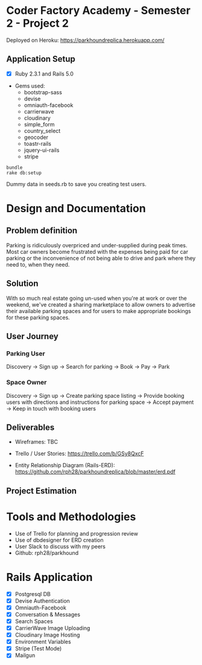 # Coder Factory Academy - Semester 2 - Project 2
Deployed on Heroku:
https://parkhoundreplica.herokuapp.com/

## Application Setup
- [x] Ruby 2.3.1 and Rails 5.0
- Gems used:
  * bootstrap-sass
  * devise
  * omniauth-facebook
  * carrierwave
  * cloudinary
  * simple_form
  * country_select
  * geocoder
  * toastr-rails
  * jquery-ui-rails
  * stripe

```
bundle
rake db:setup
```

Dummy data in seeds.rb to save you creating test users.

# Design and Documentation

## Problem definition
Parking is ridiculously overpriced and under-supplied during peak times. Most car owners become frustrated with the expenses being paid for car parking or the inconvenience of not being able to drive and park where they need to, when they need.

## Solution
With so much real estate going un-used when you're at work or over the weekend, we've created a sharing marketplace to allow owners to advertise their available parking spaces and for users to make appropriate bookings for these parking spaces.

## User Journey

### Parking User
Discovery -> Sign up -> Search for parking -> Book -> Pay
-> Park

### Space Owner
Discovery -> Sign up -> Create parking space listing -> Provide booking users with directions and instructions for parking space -> Accept payment -> Keep in touch with booking users

## Deliverables
- Wireframes: TBC

- Trello / User Stories: https://trello.com/b/GSy8QxcF

- Entity Relationship Diagram (Rails-ERD): https://github.com/rph28/parkhoundreplica/blob/master/erd.pdf


## Project Estimation


# Tools and Methodologies
* Use of Trello for planning and progression review
* Use of dbdesigner for ERD creation
* User Slack to discuss with my peers
* Github: rph28/parkhound

# Rails Application
- [x] Postgresql DB
- [x] Devise Authentication
- [x] Omniauth-Facebook
- [x] Conversation & Messages
- [x] Search Spaces
- [x] CarrierWave Image Uploading
- [x] Cloudinary Image Hosting
- [x] Environment Variables
- [x] Stripe (Test Mode)
- [x] Mailgun
